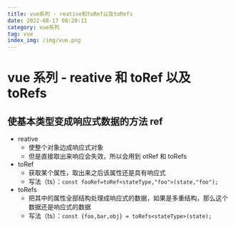 ```yaml
---
title: vue系列 - reative和toRef以及toRefs
date: 2022-08-17 08:20:11
category: vue系列
tag: vue
index_img: /img/vue.png
---
```


# vue 系列 - reative 和 toRef 以及 toRefs

## 使基本类型变成响应式数据的方法 ref

- reative
  - 使整个对象边成响应式对象
  - 但是直接取出来响应会失效，所以会用到 otRef 和 toRefs
- toRef
  - 获取某个属性，取出来之后该属性还是具有响应式
  - 写法（ts）：`const fooRef=toRef<stateType,"foo">(state,"foo");`
- toRefs
  - 把其中的属性全部结构处理成响应式的数据，如果是多重结构，那么这个数据还是响应式的数据
  - 写法（ts）：`const {foo,bar,obj} = toRefs<stateType>(state);`

